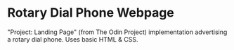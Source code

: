 # Rotary Dial Phone Webpage
"Project: Landing Page" (from The Odin Project) implementation advertising a rotary dial phone. Uses basic HTML & CSS.
